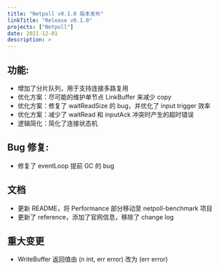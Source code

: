 ```yaml
---
title: "Netpoll v0.1.0 版本发布"
linkTitle: "Release v0.1.0"
projects: ["Netpoll"]
date: 2021-12-01
description: >
---
```


## 功能:

- 增加了分片队列，用于支持连接多路复用
- 优化方案：尽可能的维护单节点 LinkBuffer 来减少 copy
- 优化方案：修复了 waitReadSize 的 bug，并优化了 input trigger 效率
- 优化方案：减少了 waitRead 和 inputAck 冲突时产生的超时错误
- 逻辑简化：简化了连接状态机

## Bug 修复:

- 修复了 eventLoop 提前 GC 的 bug

## 文档

- 更新 README，将 Performance 部分移动至 netpoll-benchmark 项目
- 更新了 reference，添加了官网信息，移除了 change log

## 重大变更

- WriteBuffer 返回值由 (n int, err error) 改为 (err error)
